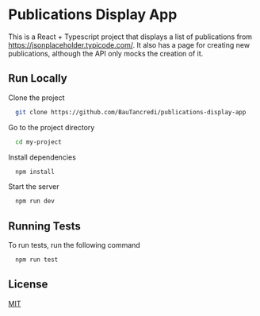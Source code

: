 
# Publications Display App

This is a React + Typescript project that displays a list of publications from  https://jsonplaceholder.typicode.com/. It also has a page for creating new publications, although the API only mocks the creation of it. 

## Run Locally

Clone the project

```bash
  git clone https://github.com/BauTancredi/publications-display-app
```

Go to the project directory

```bash
  cd my-project
```

Install dependencies

```bash
  npm install
```

Start the server

```bash
  npm run dev
```

## Running Tests

To run tests, run the following command

```bash
  npm run test
```
## License

[MIT](https://choosealicense.com/licenses/mit/)

